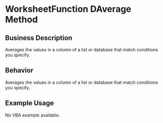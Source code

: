 # WorksheetFunction DAverage Method

## Business Description
Averages the values in a column of a list or database that match conditions you specify.

## Behavior
Averages the values in a column of a list or database that match conditions you specify.

## Example Usage
No VBA example available.